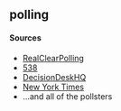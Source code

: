 ## polling

#### Sources
* [RealClearPolling](https://www.realclearpolitics.com/epolls/latest_polls/national_president/index.html)
* [538](https://projects.fivethirtyeight.com/polls/)
* [DecisionDeskHQ](https://elections2024.thehill.com/national/)
* [New York Times](https://www.nytimes.com/interactive/2024/us/elections/polls-president.html)
* ...and all of the pollsters
